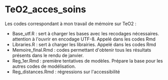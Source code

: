 # TeO2_acces_soins

Les codes correspondant à mon travail de mémoire sur TeO2 :
- Base_utf.R : sert à charger les bases avec les recodages nécessaires. attention à l'ouvrir en encodage UTF-8. Appelé dans les codes Rmd
- Libraries.R : sert à charger les librairies. Appelé dans les codes Rmd
- Memoire_final.Rmd : codes permettant d'obtenir tous les résultats présents dans le rendu de janvier.
- Reg_1er.Rmd : première tentatives de modèles. Prépare la base pour les autres codes de modélisation.
- Reg_distances.Rmd : régressions sur l'accessibilité
